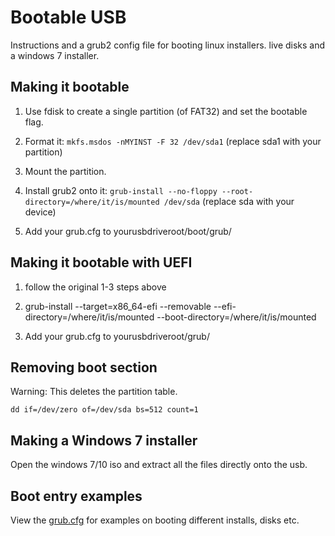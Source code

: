 # Bootable USB

Instructions and a grub2 config file for booting linux installers. live disks and a windows 7 installer.

## Making it bootable

1. Use fdisk to create a single partition (of FAT32) and set the bootable flag.

2. Format it: ```mkfs.msdos -nMYINST -F 32 /dev/sda1``` (replace sda1 with your partition)

3. Mount the partition.

4. Install grub2 onto it: ```grub-install --no-floppy --root-directory=/where/it/is/mounted /dev/sda``` (replace sda with your device)

5. Add your grub.cfg to yourusbdriveroot/boot/grub/

## Making it bootable with UEFI

1. follow the original 1-3 steps above

2. grub-install --target=x86_64-efi --removable --efi-directory=/where/it/is/mounted --boot-directory=/where/it/is/mounted

3. Add your grub.cfg to yourusbdriveroot/grub/

## Removing boot section

Warning: This deletes the partition table.

```dd if=/dev/zero of=/dev/sda bs=512 count=1```

## Making a Windows 7 installer

Open the windows 7/10 iso and extract all the files directly onto the usb.


## Boot entry examples

View the [grub.cfg](grub.cfg) for examples on booting different installs, disks etc.
